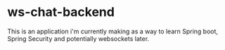 # ws-chat-backend

This is an application i'm currently making as a way to learn Spring boot, Spring Security and potentially websockets later.
